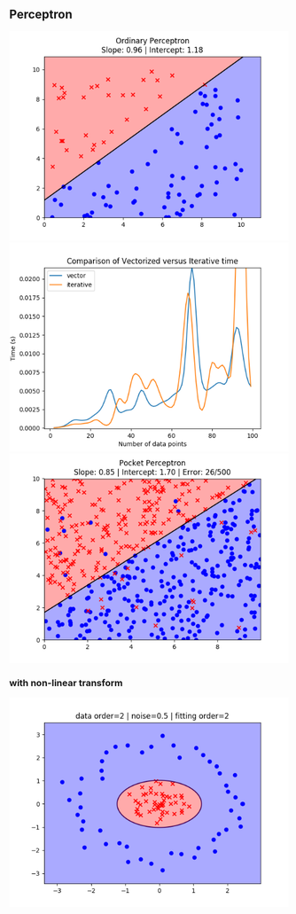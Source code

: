 ## Perceptron
![alt text](https://github.com/hgrov52/ML-Models/blob/master/Images/Perceptron/perceptron.png)
![alt text](https://github.com/hgrov52/ML-Models/blob/master/Images/Perceptron/perceptron_time_comparison.png)
![alt text](https://github.com/hgrov52/ML-Models/blob/master/Images/Perceptron/pocket_perceptron.png)
### with non-linear transform
![alt text](https://github.com/hgrov52/ML-Models/blob/master/Images/Perceptron/perceptron_simple_2d.png)


